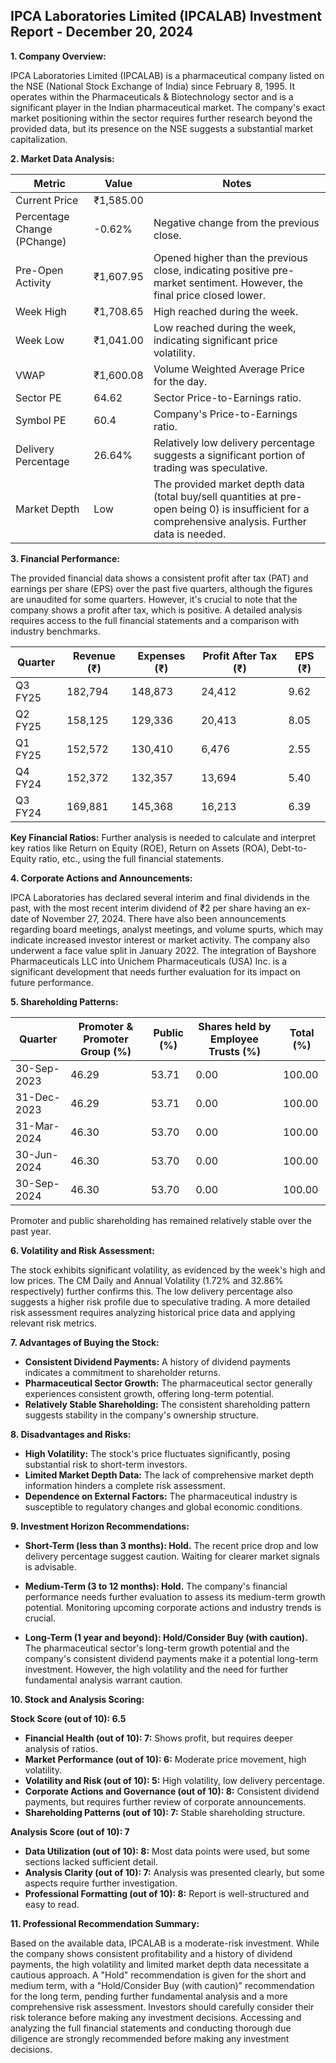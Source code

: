 ## IPCA Laboratories Limited (IPCALAB) Investment Report - December 20, 2024

**1. Company Overview:**

IPCA Laboratories Limited (IPCALAB) is a pharmaceutical company listed on the NSE (National Stock Exchange of India) since February 8, 1995.  It operates within the Pharmaceuticals & Biotechnology sector and is a significant player in the Indian pharmaceutical market.  The company's exact market positioning within the sector requires further research beyond the provided data, but its presence on the NSE suggests a substantial market capitalization.

**2. Market Data Analysis:**

| Metric                     | Value          | Notes                                                              |
|-----------------------------|-----------------|----------------------------------------------------------------------|
| Current Price               | ₹1,585.00       |                                                                      |
| Percentage Change (PChange) | -0.62%          | Negative change from the previous close.                             |
| Pre-Open Activity          | ₹1,607.95       | Opened higher than the previous close, indicating positive pre-market sentiment.  However, the final price closed lower. |
| Week High                   | ₹1,708.65       | High reached during the week.                                        |
| Week Low                    | ₹1,041.00       | Low reached during the week, indicating significant price volatility. |
| VWAP                        | ₹1,600.08       | Volume Weighted Average Price for the day.                           |
| Sector PE                   | 64.62           | Sector Price-to-Earnings ratio.                                     |
| Symbol PE                   | 60.4            | Company's Price-to-Earnings ratio.                                  |
| Delivery Percentage         | 26.64%          | Relatively low delivery percentage suggests a significant portion of trading was speculative. |
| Market Depth                | Low              | The provided market depth data (total buy/sell quantities at pre-open being 0) is insufficient for a comprehensive analysis. Further data is needed. |


**3. Financial Performance:**

The provided financial data shows a consistent profit after tax (PAT) and earnings per share (EPS) over the past five quarters, although the figures are unaudited for some quarters.  However, it's crucial to note that the company shows a profit after tax, which is positive.  A detailed analysis requires access to the full financial statements and a comparison with industry benchmarks.

| Quarter      | Revenue (₹) | Expenses (₹) | Profit After Tax (₹) | EPS (₹) |
|--------------|-------------|-------------|-----------------------|---------|
| Q3 FY25      | 182,794     | 148,873     | 24,412                 | 9.62    |
| Q2 FY25      | 158,125     | 129,336     | 20,413                 | 8.05    |
| Q1 FY25      | 152,572     | 130,410     | 6,476                  | 2.55    |
| Q4 FY24      | 152,372     | 132,357     | 13,694                 | 5.40    |
| Q3 FY24      | 169,881     | 145,368     | 16,213                 | 6.39    |


**Key Financial Ratios:**  Further analysis is needed to calculate and interpret key ratios like Return on Equity (ROE), Return on Assets (ROA), Debt-to-Equity ratio, etc., using the full financial statements.


**4. Corporate Actions and Announcements:**

IPCA Laboratories has declared several interim and final dividends in the past, with the most recent interim dividend of ₹2 per share having an ex-date of November 27, 2024.  There have also been announcements regarding board meetings, analyst meetings, and volume spurts, which may indicate increased investor interest or market activity.  The company also underwent a face value split in January 2022.  The integration of Bayshore Pharmaceuticals LLC into Unichem Pharmaceuticals (USA) Inc. is a significant development that needs further evaluation for its impact on future performance.

**5. Shareholding Patterns:**

| Quarter      | Promoter & Promoter Group (%) | Public (%) | Shares held by Employee Trusts (%) | Total (%) |
|--------------|-----------------------------|------------|---------------------------------|-----------|
| 30-Sep-2023  | 46.29                        | 53.71      | 0.00                           | 100.00    |
| 31-Dec-2023  | 46.29                        | 53.71      | 0.00                           | 100.00    |
| 31-Mar-2024  | 46.30                        | 53.70      | 0.00                           | 100.00    |
| 30-Jun-2024  | 46.30                        | 53.70      | 0.00                           | 100.00    |
| 30-Sep-2024  | 46.30                        | 53.70      | 0.00                           | 100.00    |

Promoter and public shareholding has remained relatively stable over the past year.


**6. Volatility and Risk Assessment:**

The stock exhibits significant volatility, as evidenced by the week's high and low prices.  The CM Daily and Annual Volatility (1.72% and 32.86% respectively) further confirms this.  The low delivery percentage also suggests a higher risk profile due to speculative trading.  A more detailed risk assessment requires analyzing historical price data and applying relevant risk metrics.


**7. Advantages of Buying the Stock:**

* **Consistent Dividend Payments:**  A history of dividend payments indicates a commitment to shareholder returns.
* **Pharmaceutical Sector Growth:** The pharmaceutical sector generally experiences consistent growth, offering long-term potential.
* **Relatively Stable Shareholding:** The consistent shareholding pattern suggests stability in the company's ownership structure.


**8. Disadvantages and Risks:**

* **High Volatility:** The stock's price fluctuates significantly, posing substantial risk to short-term investors.
* **Limited Market Depth Data:** The lack of comprehensive market depth information hinders a complete risk assessment.
* **Dependence on External Factors:** The pharmaceutical industry is susceptible to regulatory changes and global economic conditions.


**9. Investment Horizon Recommendations:**

* **Short-Term (less than 3 months): Hold.** The recent price drop and low delivery percentage suggest caution.  Waiting for clearer market signals is advisable.

* **Medium-Term (3 to 12 months): Hold.**  The company's financial performance needs further evaluation to assess its medium-term growth potential.  Monitoring upcoming corporate actions and industry trends is crucial.

* **Long-Term (1 year and beyond): Hold/Consider Buy (with caution).**  The pharmaceutical sector's long-term growth potential and the company's consistent dividend payments make it a potential long-term investment. However, the high volatility and the need for further fundamental analysis warrant caution.


**10. Stock and Analysis Scoring:**

**Stock Score (out of 10): 6.5**

* **Financial Health (out of 10): 7:**  Shows profit, but requires deeper analysis of ratios.
* **Market Performance (out of 10): 6:**  Moderate price movement, high volatility.
* **Volatility and Risk (out of 10): 5:**  High volatility, low delivery percentage.
* **Corporate Actions and Governance (out of 10): 8:**  Consistent dividend payments, but requires further review of corporate announcements.
* **Shareholding Patterns (out of 10): 7:**  Stable shareholding structure.

**Analysis Score (out of 10): 7**

* **Data Utilization (out of 10): 8:**  Most data points were used, but some sections lacked sufficient detail.
* **Analysis Clarity (out of 10): 7:**  Analysis was presented clearly, but some aspects require further investigation.
* **Professional Formatting (out of 10): 8:**  Report is well-structured and easy to read.


**11. Professional Recommendation Summary:**

Based on the available data, IPCALAB is a moderate-risk investment.  While the company shows consistent profitability and a history of dividend payments, the high volatility and limited market depth data necessitate a cautious approach.  A "Hold" recommendation is given for the short and medium term, with a "Hold/Consider Buy (with caution)" recommendation for the long term, pending further fundamental analysis and a more comprehensive risk assessment.  Investors should carefully consider their risk tolerance before making any investment decisions.  Accessing and analyzing the full financial statements and conducting thorough due diligence are strongly recommended before making any investment decisions.

